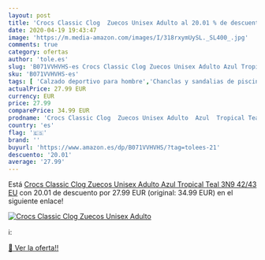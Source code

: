```yaml
---
layout: post
title: 'Crocs Classic Clog  Zuecos Unisex Adulto al 20.01 % de descuento'
date: 2020-04-19 19:43:47
image: 'https://m.media-amazon.com/images/I/318rxymUySL._SL400_.jpg'
comments: true
category: ofertas
author: 'tole.es'
slug: 'B071VVHVHS-es Crocs Classic Clog Zuecos Unisex Adulto Azul Tropical Teal...'
sku: 'B071VVHVHS-es'
tags: [ 'Calzado deportivo para hombre','Chanclas y sandalias de piscina para hombre','Sandalias de vestir para hombre','Zapatillas y calzado deportivo para hombre','Zapatos','Zapatos para hombre','Zapatos y complementos','zuecos', ]
actualPrice: 27.99 EUR
currency: EUR
price: 27.99
comparePrice: 34.99 EUR
prodname: 'Crocs Classic Clog  Zuecos Unisex Adulto  Azul  Tropical Teal 3N9   42/43 EU'
country: 'es'
flag: '🇪🇸'
brand: ''
buyurl: 'https://www.amazon.es/dp/B071VVHVHS/?tag=tolees-21'
descuento: '20.01'
average: '27.99'
---
```


Está [Crocs Classic Clog  Zuecos Unisex Adulto  Azul  Tropical Teal 3N9   42/43 EU](https://www.amazon.es/dp/B071VVHVHS/?tag=tolees-21) con 20.01 de descuento por 27.99 EUR (original: 34.99 EUR) en el siguiente enlace!

[![Crocs Classic Clog  Zuecos Unisex Adulto](https://m.media-amazon.com/images/I/318rxymUySL._SL400_.jpg)](https://www.amazon.es/dp/B071VVHVHS/?tag=tolees-21)

ℹ️:


[🛒 Ver la oferta!!](https://www.amazon.es/dp/B071VVHVHS/?tag=tolees-21)

